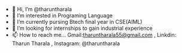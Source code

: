 - 👋 Hi, I’m @tharuntharala
- 👀 I’m interested in Programing Language
- 🌱 I’m currently pursing Btech final year in CSE(AIML)
- 💞️ I’m looking for internships to gain industrial experience
- 📫 How to reach me... Gmail:tharuntharala55@gmail.com , Linkdin: Tharun Tharala , Instagram: @tharuntharala
  

<!---
tharuntharala/tharuntharala is a ✨ special ✨ repository because its `README.md` (this file) appears on your GitHub profile.
You can click the Preview link to take a look at your changes.
--->
